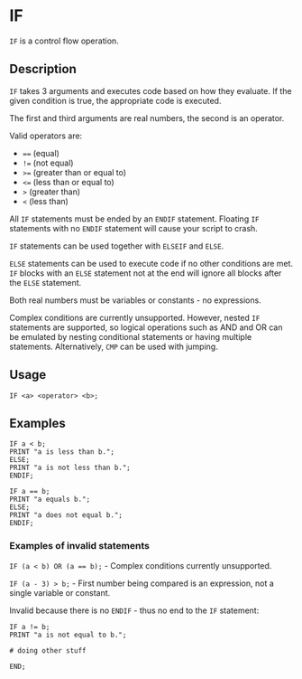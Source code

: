 # IF

`IF` is a control flow operation.

## Description

`IF` takes 3 arguments and executes code based on how they evaluate. If the given condition is true, the appropriate
code is executed.

The first and third arguments are real numbers, the second is an operator.

Valid operators are:

- `==` (equal)
- `!=` (not equal)
- `>=` (greater than or equal to)
- `<=` (less than or equal to)
- `>` (greater than)
- `<` (less than)

All `IF` statements must be ended by an `ENDIF` statement. Floating `IF` statements with no `ENDIF` statement will cause
your script to crash.

`IF` statements can be used together with `ELSEIF` and `ELSE`.

`ELSE` statements can be used to execute code if no other conditions are met.
`IF` blocks with an `ELSE` statement not at the end will ignore all blocks after the `ELSE` statement.

Both real numbers must be variables or constants - no expressions.

Complex conditions are currently unsupported. However, nested `IF` statements are supported, so logical operations such
as AND and OR can be emulated by nesting conditional statements or having multiple statements. Alternatively, `CMP` can
be used with jumping.

## Usage

`IF <a> <operator> <b>;`

## Examples

```
IF a < b;
PRINT "a is less than b.";
ELSE;
PRINT "a is not less than b.";
ENDIF;
```

```
IF a == b;
PRINT "a equals b.";
ELSE;
PRINT "a does not equal b.";
ENDIF;
```

### Examples of invalid statements

`IF (a < b) OR (a == b);` - Complex conditions currently unsupported.

`IF (a - 3) > b;` - First number being compared is an expression, not a single variable or constant.

Invalid because there is no `ENDIF` - thus no end to the `IF` statement:

```
IF a != b;
PRINT "a is not equal to b.";

# doing other stuff

END;
```
